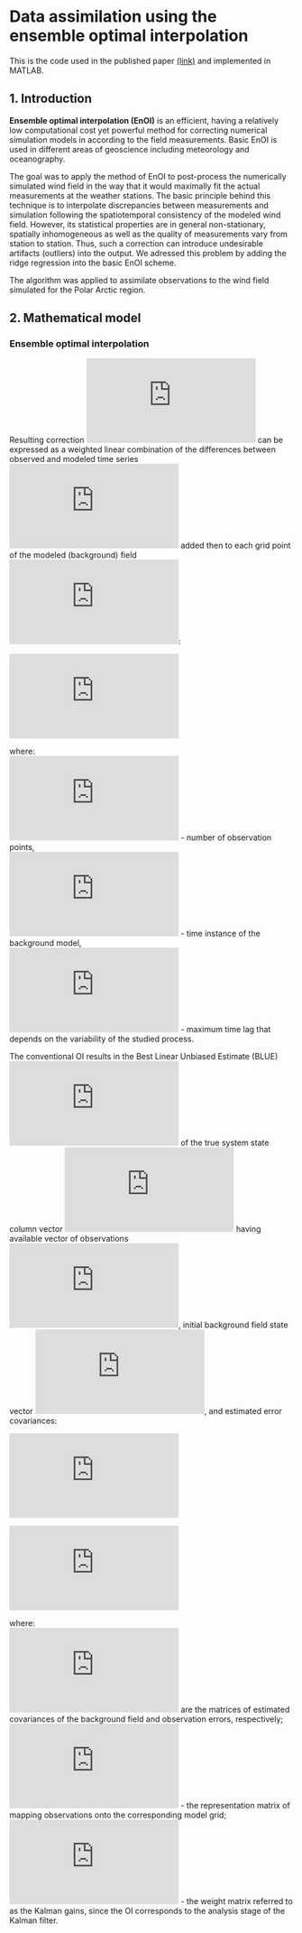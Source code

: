 # Data assimilation using the ensemble optimal interpolation 

This is the code used in the published paper 
[(link)](https://pdf.sciencedirectassets.com/280203/1-s2.0-S1877050917X00185/1-s2.0-S1877050917324018/main.pdf?X-Amz-Security-Token=IQoJb3JpZ2luX2VjEOv%2F%2F%2F%2F%2F%2F%2F%2F%2F%2FwEaCXVzLWVhc3QtMSJHMEUCIF3HyEj4mBd52IK3zURu9duVe8bGG307y0ilSWDBO2ddAiEA8YWMCaHkavyyyVaCcua6nmxsMZWq7JQsa%2Fw7AU2c6G8qtAMIcxACGgwwNTkwMDM1NDY4NjUiDDnfD9In0KNUouQGkiqRA36VqpAJZXvfNnC2ooX6B8PC%2FVcZhkS82EMgsfgRTYEGqrZGqMJ%2BUKA3%2FlkbeJsoixCE1cl%2FijXhEJxehplFadwbJylGZm5Nt9K%2BFxRUYT%2BCEjv5MYX8Wz0mPvB4WSFERzd4TnN0wsXztgdlOaMMeM8m2RhvwyJa70Fg5irDeClgONDuHV6bjOtSy0WIhp8bywcijpx%2B5mVOs81FIAggaDlGS1EG27dlzncYLED8TMQqCp6cdii%2FRe66e%2FevpKgutDkG3ebvk4AabCkDDRlBgwTJXvCeB%2FzJAY%2Bua8mXWKerqnlqCEGob%2FJChxHY9aC3ZvbW3nvA7MXc3rujoNmxdlkjjaylk88QzwRzBvrvSjaZTntCCEZDh9Of9%2Fpq7lr2cfCkqFTDGYmOZYMqfplfQLD8jrTzjuuugWrUJvy3ou01SOFJ8EmzDPRHEItmIXPyg9PPXheAhGTT7FRyw5DtrX01cnF3whlPsbH1kQhW1mKvxpfBAVnm9QvPH0FihpnkrbRgLHCPmXQQQCvjySsX1E%2FvMMTN%2B%2FAFOusBmmVohI%2FZF8R416EzBvOm6g0TeWqMgrDSIP%2F1iDG031qdPQ%2B58sEPO4ttDvQO7YXO8bLEQFPcxFvB2CFWcHKNYDLygugpeaNRQARoR2naqL61BNI8EPS7%2FM4XXPJ3pDV39xnVyUwILuOXv2cGPZRZj3nPDB8lKRet48FweeRROVHAPwT%2Bg7UNvYhsUtKzqWcFi2YITM1SpBbzDGphk%2BfiM3x1k4tPmUfQVKKdiCX%2BIjuQ9WEgVFWXfTnm5Q3UntVB1%2Br7uBeGP9%2FahDQx03M9UAxm9vOLTSHAhIpcF1tTjv%2BJx6LzINzcAxblCw%3D%3D&X-Amz-Algorithm=AWS4-HMAC-SHA256&X-Amz-Date=20200115T112738Z&X-Amz-SignedHeaders=host&X-Amz-Expires=300&X-Amz-Credential=ASIAQ3PHCVTYSTT3PKHB%2F20200115%2Fus-east-1%2Fs3%2Faws4_request&X-Amz-Signature=11104111acd2c5b5bbde5995b14ea96773c4a68f5d1420f133a2769de3d96376&hash=ef367e610d7f5354ba7e1b7e81a829c78afed3f7f5b528b52e75465ee62a5945&host=68042c943591013ac2b2430a89b270f6af2c76d8dfd086a07176afe7c76c2c61&pii=S1877050917324018&tid=spdf-5612e98e-b063-4c91-a35b-d67c416c63ce&sid=c6eb608775fd5340483b0a5-04e8b0c018afgxrqb&type=client)
and implemented in MATLAB.

## 1. Introduction
 **Ensemble optimal interpolation (EnOI)** is an efficient, having a relatively low computational cost yet powerful
 method for correcting numerical simulation models in according to the field measurements. Basic EnOI is used in different areas 
 of geoscience including meteorology and oceanography. 
 
 The goal was to apply the method of EnOI to post-process the numerically simulated wind field in the way that it would maximally 
 fit the actual measurements at the weather stations. The basic principle behind this technique is to interpolate discrepancies 
 between measurements and simulation following the spatiotemporal consistency 
 of the modeled wind field. However, its statistical properties are in general non-stationary, spatially inhomogeneous 
 as well as the quality of measurements vary from station to station. 
 Thus, such a correction can introduce undesirable artifacts (outliers) into the output. We adressed this problem by 
 adding the ridge regression into the basic EnOI scheme.
 
 The algorithm was applied to assimilate observations to the wind field simulated for the Polar Arctic region.
 

 
 ## 2. Mathematical model
 
### Ensemble optimal interpolation

Resulting correction ![equation](https://latex.codecogs.com/gif.latex?x_i%5E%7Ba%7D) can be expressed as a weighted linear combination 
of the differences between observed and modeled time series 
![equation](https://latex.codecogs.com/png.latex?%5CDelta_n%28%5Ctau%29%20%3D%20y_n%5E%7Bo%7D%28%5Ctau%29-Hx_n%5E%7Bb%7D%28%5Ctau%29) 
added then to each grid point of the modeled (background) field ![equation](https://latex.codecogs.com/png.latex?x_i%5E%7Bb%7D):

![equation](https://latex.codecogs.com/png.latex?x_i%5E%7Ba%7D%28t%29%20%3D%20x_i%5E%7Bb%7D%28t%29%20&plus;%20%5Csum_%7Bn%3D1%7D%5E%7BN%7D%20%5Csum_%7B%5Ctau%3Dt-T%7D%5E%7Bt&plus;T%7D%20w_n%5E%7B%28i%2Ct%29%7D%28%5Ctau%29%5CDelta_n%28%5Ctau%29)

where:\
![equation](https://latex.codecogs.com/png.latex?N) - number of observation points,\
![equation](https://latex.codecogs.com/png.latex?t) - time instance of the background model,\
![equation](https://latex.codecogs.com/png.latex?T) - maximum time lag that depends on the variability of the studied process.

The conventional OI results in the Best Linear Unbiased Estimate (BLUE) ![equation](https://latex.codecogs.com/png.latex?%5Ctextbf%7Bx%7D%5E%7Ba%7D) of the true system state column vector 
![equation](https://latex.codecogs.com/png.latex?%5Ctextbf%7Bx%7D%5E%7Bt%7D) having available vector of observations ![equation](https://latex.codecogs.com/png.latex?%5Ctextbf%7By%7D%5E%7Bo%7D), 
initial background field state vector ![equation](https://latex.codecogs.com/png.latex?%5Ctextbf%7Bx%7D%5E%7Bb%7D), and estimated error covariances:

![equation](https://latex.codecogs.com/png.latex?%5Ctextbf%7Bx%7D%5E%7Ba%7D%3D%5Ctextbf%7Bx%7D%5E%7Bb%7D&plus;%5Ctextbf%7BK%7D%28%5Ctextbf%7By%7D%5E%7Bo%7D-%5Ctextbf%7BH%7D%5Ctextbf%7Bx%7D%5E%7Bb%7D%29)

![equation](https://latex.codecogs.com/png.latex?%5Ctextbf%7BK%7D%3D%5Ctextbf%7BP%7D%5E%7Bb%7D%5Ctextbf%7BH%7D%5E%7BT%7D%28%5Ctextbf%7BH%7D%5Ctextbf%7BP%7D%5Eb%5Ctextbf%7BH%7D%5E%7BT%7D&plus;%5Ctextbf%7BR%7D%29%5E%7B-1%7D)

where:\
![equation](https://latex.codecogs.com/png.latex?%5Ctextbf%7BP%7D%5Eb%20%3D%20%5Clangle%20%28%5Ctextbf%7Bx%7D%5Eb%20-%20%5Ctextbf%7Bx%7D%5Et%29%7B%28%5Ctextbf%7Bx%7D%5Eb%20-%20%5Ctextbf%7Bx%7D%5Et%29%7D%5ET%20%5Crangle%24%20and%20%24%5Ctextbf%7BR%7D%20%3D%20%5Clangle%20%28%5Ctextbf%7By%7D%5Eo%20-%20%5Ctextbf%7Bx%7D%5Et%29%7B%28%5Ctextbf%7By%7D%5Eo%20-%20%5Ctextbf%7Bx%7D%5Et%29%7D%5ET%20%5Crangle) are the matrices of estimated covariances of the background field and observation errors, respectively;\
![equation](https://latex.codecogs.com/png.latex?%5Ctextbf%7BH%7D) - the representation matrix of mapping observations onto the corresponding model grid;\
![equation](https://latex.codecogs.com/png.latex?%5Cmathbf%7BK%7D) - the weight matrix referred to as the Kalman gains, since the OI corresponds to the analysis stage of the Kalman filter. 
